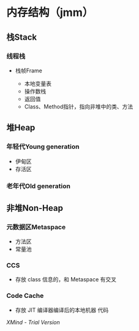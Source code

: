 # 内存结构（jmm）

## 栈Stack

### 线程栈

- 栈帧Frame

	- 本地变量表
	- 操作数栈
	- 返回值
	- Class、Method指针，指向非堆中的类、方法

## 堆Heap

### 年轻代Young generation

- 伊甸区
- 存活区

### 老年代Old generation

## 非堆Non-Heap

### 元数据区Metaspace

- 方法区
- 常量池

### CCS

- 存放 class 信息的，和 Metaspace 有交叉

### Code Cache

- 存放 JIT 编译器编译后的本地机器
代码

*XMind - Trial Version*
